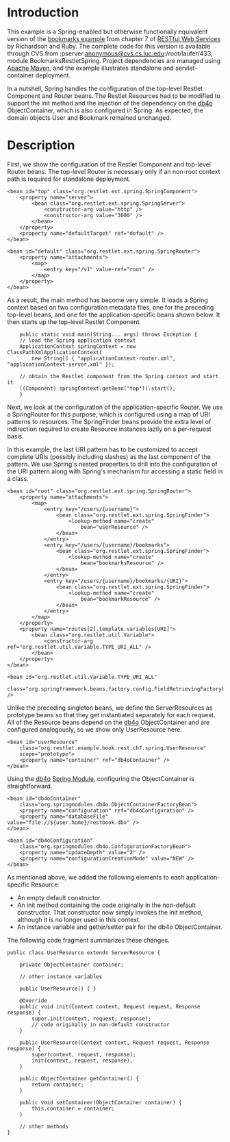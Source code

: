 # Introduction

This example is a Spring-enabled but otherwise functionally equivalent
version of the [bookmarks
example](http://examples.oreilly.com/9780596529260/)
from chapter 7 of [RESTful Web
Services](http://www.oreilly.com/catalog/9780596529260/)
by Richardson and Ruby. The complete code for this version is available
through CVS from :pserver:anonymous@cvs.cs.luc.edu:/root/laufer/433,
module BookmarksRestletSpring. Project dependencies are managed using
[Apache
Maven](http://maven.apache.org/),
and the example illustrates standalone and servlet-container deployment.

In a nutshell, Spring handles the configuration of the top-level Restlet
Component and Router beans. The Restlet Resources had to be modified to
support the init method and the injection of the dependency on the
[db4o](http://www.db4o.com/)
ObjectContainer, which is also configured in Spring. As expected, the
domain objects User and Bookmark remained unchanged.

# Description

First, we show the configuration of the Restlet Component and top-level
Router beans. The top-level Router is necessary only if an non-root
context path is required for standalone deployment.

~~~~ {.brush: .java}
<bean id="top" class="org.restlet.ext.spring.SpringComponent">
    <property name="server">
        <bean class="org.restlet.ext.spring.SpringServer">
            <constructor-arg value="http" />
            <constructor-arg value="3000" />
        </bean>
    </property>
    <property name="defaultTarget" ref="default" />
</bean>

<bean id="default" class="org.restlet.ext.spring.SpringRouter">
    <property name="attachments">
        <map>
            <entry key="/v1" value-ref="root" />
        </map>
    </property>
</bean>
~~~~

As a result, the main method has become very simple. It loads a Spring
context based on two configuration metadata files, one for the preceding
top-level beans, and one for the application-specific beans shown below.
It then starts up the top-level Restlet Component.

~~~~ {.brush: .java}
    public static void main(String... args) throws Exception {
    // load the Spring application context
    ApplicationContext springContext = new ClassPathXmlApplicationContext(
        new String[] { "applicationContext-router.xml", "applicationContext-server.xml" });

    // obtain the Restlet component from the Spring context and start it
    ((Component) springContext.getBean("top")).start();
    }
~~~~

Next, we look at the configuration of the application-specific Router.
We use a SpringRouter for this purpose, which is configured using a map
of URI patterns to resources. The SpringFinder beans provide the extra
level of indirection required to create Resource instances lazily on a
per-request basis.

In this example, the last URI pattern has to be customized to accept
complete URIs (possibly including slashes) as the last component of the
pattern. We use Spring's nested properties to drill into the
configuration of the URI pattern along with Spring's mechanism for
accessing a static field in a class.

~~~~ {.brush: .java}
<bean id="root" class="org.restlet.ext.spring.SpringRouter">
    <property name="attachments">
        <map>
            <entry key="/users/{username}">
                <bean class="org.restlet.ext.spring.SpringFinder">
                    <lookup-method name="create"
                        bean="userResource" />
                </bean>
            </entry>
            <entry key="/users/{username}/bookmarks">
                <bean class="org.restlet.ext.spring.SpringFinder">
                    <lookup-method name="create"
                        bean="bookmarksResource" />
                </bean>
            </entry>
            <entry key="/users/{username}/bookmarks/{URI}">
                <bean class="org.restlet.ext.spring.SpringFinder">
                    <lookup-method name="create"
                        bean="bookmarkResource" />
                </bean>
            </entry>
        </map>
    </property>
    <property name="routes[2].template.variables[URI]">
        <bean class="org.restlet.util.Variable">
            <constructor-arg ref="org.restlet.util.Variable.TYPE_URI_ALL" />
        </bean>
    </property>
</bean>

<bean id="org.restlet.util.Variable.TYPE_URI_ALL"
    class="org.springframework.beans.factory.config.FieldRetrievingFactoryBean" />
~~~~

Unlike the preceding singleton beans, we define the ServerResources as
prototype beans so that they get instantiated separately for each
request. All of the Resource beans depend on the
[db4o](http://www.db4o.com/)
ObjectContainer and are configured analogously, so we show only
UserResource here.

~~~~ {.brush: .java}
<bean id="userResource"
    class="org.restlet.example.book.rest.ch7.spring.UserResource"
    scope="prototype">
    <property name="container" ref="db4oContainer" />
</bean>
~~~~

Using the
[db4o](http://www.db4o.com/)
[Spring Module](http://community.versant.com/Projects/html/projectspaces/db4o-spring.html),
configuring the ObjectContainer is straightforward.

~~~~ {.brush: .java}
<bean id="db4oContainer"
    class="org.springmodules.db4o.ObjectContainerFactoryBean">
    <property name="configuration" ref="db4oConfiguration" />
    <property name="databaseFile" value="file://${user.home}/restbook.dbo" />
</bean>

<bean id="db4oConfiguration"
    class="org.springmodules.db4o.ConfigurationFactoryBean">
    <property name="updateDepth" value="2" />
    <property name="configurationCreationMode" value="NEW" />
</bean>
~~~~

As mentioned above, we added the following elements to each
application-specific Resource:

-   An empty default constructor.
-   An init method containing the code originally in the non-default
    constructor. That constructor now simply invokes the init method,
    although it is no longer used in this context.
-   An instance variable and getter/setter pair for the db4o
    ObjectContainer.

The following code fragment summarizes these changes.

~~~~ {.brush: .java}
public class UserResource extends ServerResource {

    private ObjectContainer container;

    // other instance variables

    public UserResource() { }

    @Override
    public void init(Context context, Request request, Response response) {
        super.init(context, request, response);
        // code originally in non-default constructor
    }

    public UserResource(Context context, Request request, Response response) {
        super(context, request, response);
        init(context, request, response);
    }

    public ObjectContainer getContainer() {
        return container;
    }

    public void setContainer(ObjectContainer container) {
        this.container = container;
    }

    // other methods
}
~~~~
